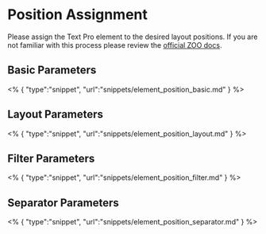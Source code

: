 # Position Assignment

Please assign the Text Pro element to the desired layout positions. If you are not familiar with this process please review the [official ZOO docs](http://www.yootheme.com/zoo/documentation/advanced/assign-elements-to-layout-positions).

## Basic Parameters

<% {
	"type":"snippet", "url":"snippets/element_position_basic.md"
} %>

## Layout Parameters

<% {
	"type":"snippet", "url":"snippets/element_position_layout.md"
} %>

## Filter Parameters

<% {
	"type":"snippet", "url":"snippets/element_position_filter.md"
} %>

## Separator Parameters

<% {
	"type":"snippet", "url":"snippets/element_position_separator.md"
} %>